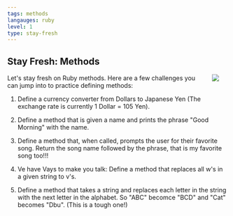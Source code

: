 ```yaml
---
tags: methods
langauges: ruby
level: 1
type: stay-fresh
---
```


## Stay Fresh: Methods

<img src="https://encrypted-tbn0.gstatic.com/images?q=tbn:ANd9GcTNX1c5UX-hAZrPPR5STGx5KIN6bJ9SMBuPABVoodQ_J5L4VPgQ" align=right hspace=20>

Let's stay fresh on Ruby methods. Here are a few challenges you can jump into to practice defining methods:

1. Define a currency converter from Dollars to Japanese Yen (The exchange rate is currently 1 Dollar = 105 Yen).

2. Define a method that is given a name and prints the phrase "Good Morning" with the name.

3. Define a method that, when called, prompts the user for their favorite song. Return the song name followed by the phrase, that is my favorite song too!!!

4. Ve have Vays to make you talk: Define a method that replaces all w's in a given string to v's.

5. Define a method that takes a string and replaces each letter in the string with the next letter in the alphabet. So "ABC" becomce "BCD" and "Cat" becomes "Dbu". (This is a tough one!)
